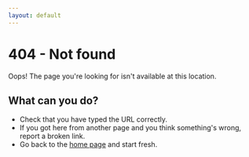 ```yaml
---
layout: default
---
```


# 404 - Not found

Oops! The page you're looking for isn't available at this location.

## What can you do?

- Check that you have typed the URL correctly.
- If you got here from another page and you think something's wrong, report a broken link.
- Go back to the [home page](/) and start fresh.
